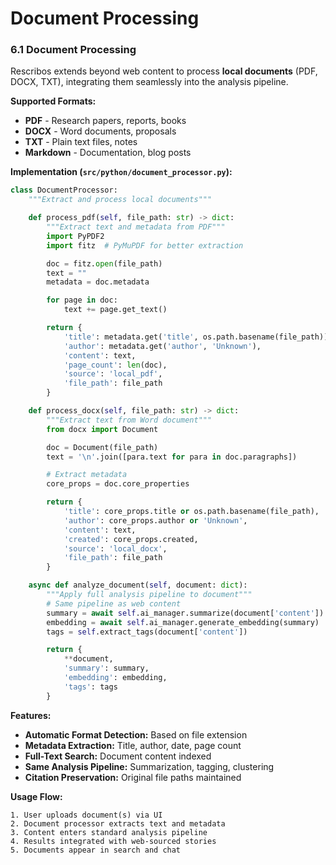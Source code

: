 # Document Processing

### 6.1 Document Processing

Rescribos extends beyond web content to process **local documents** (PDF, DOCX, TXT), integrating them seamlessly into the analysis pipeline.

**Supported Formats:**
- **PDF** - Research papers, reports, books
- **DOCX** - Word documents, proposals
- **TXT** - Plain text files, notes
- **Markdown** - Documentation, blog posts

**Implementation (`src/python/document_processor.py`):**
```python
class DocumentProcessor:
    """Extract and process local documents"""

    def process_pdf(self, file_path: str) -> dict:
        """Extract text and metadata from PDF"""
        import PyPDF2
        import fitz  # PyMuPDF for better extraction

        doc = fitz.open(file_path)
        text = ""
        metadata = doc.metadata

        for page in doc:
            text += page.get_text()

        return {
            'title': metadata.get('title', os.path.basename(file_path)),
            'author': metadata.get('author', 'Unknown'),
            'content': text,
            'page_count': len(doc),
            'source': 'local_pdf',
            'file_path': file_path
        }

    def process_docx(self, file_path: str) -> dict:
        """Extract text from Word document"""
        from docx import Document

        doc = Document(file_path)
        text = '\n'.join([para.text for para in doc.paragraphs])

        # Extract metadata
        core_props = doc.core_properties

        return {
            'title': core_props.title or os.path.basename(file_path),
            'author': core_props.author or 'Unknown',
            'content': text,
            'created': core_props.created,
            'source': 'local_docx',
            'file_path': file_path
        }

    async def analyze_document(self, document: dict):
        """Apply full analysis pipeline to document"""
        # Same pipeline as web content
        summary = await self.ai_manager.summarize(document['content'])
        embedding = await self.ai_manager.generate_embedding(summary)
        tags = self.extract_tags(document['content'])

        return {
            **document,
            'summary': summary,
            'embedding': embedding,
            'tags': tags
        }
```

**Features:**
- **Automatic Format Detection:** Based on file extension
- **Metadata Extraction:** Title, author, date, page count
- **Full-Text Search:** Document content indexed
- **Same Analysis Pipeline:** Summarization, tagging, clustering
- **Citation Preservation:** Original file paths maintained

**Usage Flow:**
```
1. User uploads document(s) via UI
2. Document processor extracts text and metadata
3. Content enters standard analysis pipeline
4. Results integrated with web-sourced stories
5. Documents appear in search and chat
```
